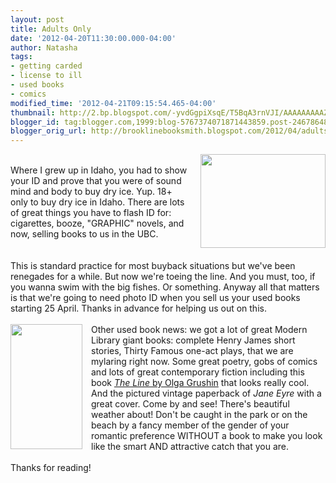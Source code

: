 ```yaml
---
layout: post
title: Adults Only
date: '2012-04-20T11:30:00.000-04:00'
author: Natasha
tags:
- getting carded
- license to ill
- used books
- comics
modified_time: '2012-04-21T09:15:54.465-04:00'
thumbnail: http://2.bp.blogspot.com/-yvdGgpiXsqE/T5BqA3rnVJI/AAAAAAAAAZ4/uZtKAIy2gY4/s72-c/Dry_ice_in_water.JPG
blogger_id: tag:blogger.com,1999:blog-5767374071871443859.post-2467864800743197664
blogger_orig_url: http://brooklinebooksmith.blogspot.com/2012/04/adults-only.html
---
```


<a href="http://2.bp.blogspot.com/-yvdGgpiXsqE/T5BqA3rnVJI/AAAAAAAAAZ4/uZtKAIy2gY4/s1600/Dry_ice_in_water.JPG" imageanchor="1" style="clear: right; display: inline !important; float: right; margin-bottom: 1em; margin-left: 1em;"><img border="0" height="150" src="http://2.bp.blogspot.com/-yvdGgpiXsqE/T5BqA3rnVJI/AAAAAAAAAZ4/uZtKAIy2gY4/s200/Dry_ice_in_water.JPG" width="200" /></a><br />Where I grew up in Idaho, you had to show your ID and prove that you were of sound mind and body to buy dry ice. Yup. 18+ only to buy dry ice in Idaho.&nbsp;There are lots of great things you have to flash ID for: cigarettes, booze, "GRAPHIC" novels, and now, selling books to us in the UBC.<br /><br /><br />This is standard practice for most buyback situations but we've been renegades for a while. But now we're toeing the line. And you must, too, if you wanna swim with the big fishes. Or something. Anyway all that matters is that we're going to need photo ID when you sell us your used books starting 25 April. Thanks in advance for helping us out on this.<br /><br /><a href="http://1.bp.blogspot.com/-AdKXk6dm7Co/T5BqG-_9dQI/AAAAAAAAAaA/fI3emycKDAs/s1600/signet-classic.jpg" imageanchor="1" style="clear: left; float: left; margin-bottom: 1em; margin-right: 1em;"><img border="0" height="200" src="http://1.bp.blogspot.com/-AdKXk6dm7Co/T5BqG-_9dQI/AAAAAAAAAaA/fI3emycKDAs/s200/signet-classic.jpg" width="115" /></a>Other used book news: we got a lot of great Modern Library giant books: complete Henry James short stories, Thirty Famous one-act plays, that we are mylaring right now. Some great poetry, gobs of comics and lots of great contemporary fiction including this book <a href="http://www.olgagrushin.com/pb/wp_458e7b56/wp_458e7b56.html"><u><i>The Line</i></u> by Olga Grushin</a> that looks really cool. And the pictured vintage paperback of&nbsp;<i>Jane Eyre</i> with a great cover. Come by and see! There's beautiful weather about! Don't be caught in the park or on the beach by a fancy member of the gender of your romantic preference WITHOUT a book to make you look like the smart AND attractive catch that you are.<br /><br />Thanks for reading!